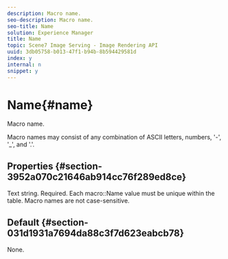 ```yaml
---
description: Macro name.
seo-description: Macro name.
seo-title: Name
solution: Experience Manager
title: Name
topic: Scene7 Image Serving - Image Rendering API
uuid: 3db05758-b013-47f1-b94b-8b594429581d
index: y
internal: n
snippet: y
---
```


# Name{#name}

Macro name.

 Macro names may consist of any combination of ASCII letters, numbers, '-', '_', and '.'.

## Properties {#section-3952a070c21646ab914cc76f289ed8ce}

Text string. Required. Each macro::Name value must be unique within the table. Macro names are not case-sensitive.

## Default {#section-031d1931a7694da88c3f7d623eabcb78}

None. 

